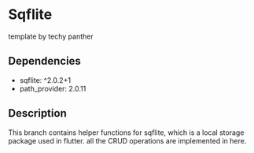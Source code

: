 # Sqflite

template by techy panther

## Dependencies
- sqflite: ^2.0.2+1
- path_provider: 2.0.11

## Description
This branch contains helper functions for sqflite, which is a local storage package used in flutter. all the CRUD operations are implemented in here.
